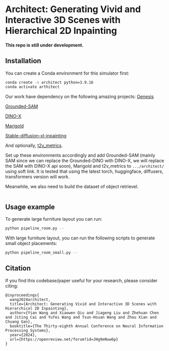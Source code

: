 # Architect: Generating Vivid and Interactive 3D Scenes with Hierarchical 2D Inpainting

#### This repo is still under development.

## Installation
You can create a Conda environment for this simulator first:
```bash
conda create -n architect python=3.9.16
conda activate arthitect
```

Our work have dependency on the following amazing projects:
[Genesis](https://github.com/Genesis-Embodied-AI/Genesis)

[Grounded-SAM](https://github.com/IDEA-Research/Grounded-Segment-Anything/tree/main)

[DINO-X](https://github.com/IDEA-Research/DINO-X-API/tree/main)

[Marigold](https://github.com/prs-eth/Marigold.git)

[Stable-diffusion-xl-inpainting](https://huggingface.co/diffusers/stable-diffusion-xl-1.0-inpainting-0.1)

And optionally,
[t2v_metrics](https://github.com/linzhiqiu/t2v_metrics).

Set up these environments accordingly and add Grounded-SAM (mainly SAM since we can replace the Grounded-DINO with DINO-X, we will replace the SAM with DINO-X api soon), Marigold and t2v_metrics to `.../architect/` using soft link. It is tested that using the latest torch, huggingface, diffusers, transformers version will work.

Meanwhile, we also need to build the dataset of object retrievel.
```bash

```

## Usage example

To generate large furniture layout you can run:
```bash
python pipeline_room.py --
```
With large furniture layout, you can run the following scripts to generate small object placements:
```bash
python pipeline_room_small.py --
```

## Citation
If you find this codebase/paper useful for your research, please consider citing:
```
@inproceedings{
  wang2024architect,
  title={Architect: Generating Vivid and Interactive 3D Scenes with Hierarchical 2D Inpainting},
  author={Yian Wang and Xiaowen Qiu and Jiageng Liu and Zhehuan Chen and Jiting Cai and Yufei Wang and Tsun-Hsuan Wang and Zhou Xian and Chuang Gan},
  booktitle={The Thirty-eighth Annual Conference on Neural Information Processing Systems},
  year={2024},
  url={https://openreview.net/forum?id=JHg9eNuw6p}
}
```

